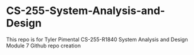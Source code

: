 # CS-255-System-Analysis-and-Design

This repo is for Tyler Pimental 
CS-255-R1840 System Analysis and Design
Module 7 Github repo creation
